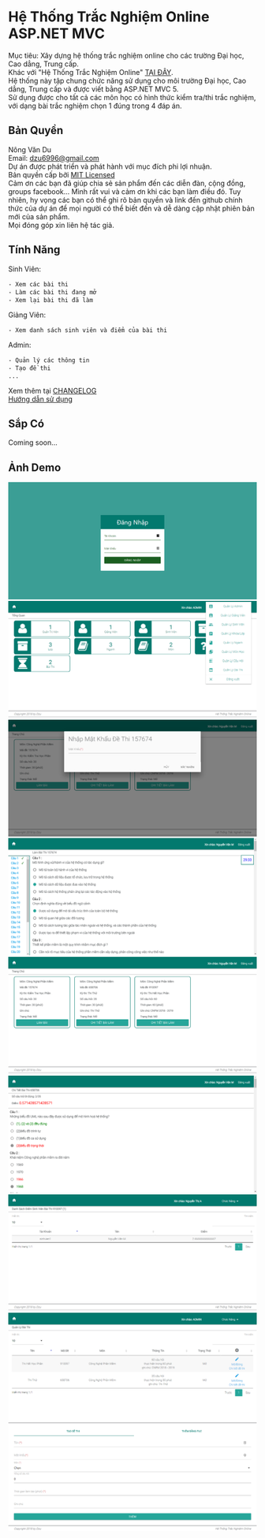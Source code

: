 # Hệ Thống Trắc Nghiệm Online ASP.NET MVC

Mục tiêu: Xây dựng hệ thống trắc nghiệm online cho các trường Đại học, Cao dẳng, Trung cấp.<br />
Khác với "Hệ Thống Trắc Nghiệm Online" [TẠI ĐÂY](https://github.com/meesudzu/trac-nghiem-online).<br />
Hệ thống này tập chung chức năng sử dụng cho môi trường Đại học, Cao dẳng, Trung cấp và được viết bằng ASP.NET MVC 5.<br />
Sử dụng được cho tất cả các môn học có hình thức kiểm tra/thi trắc nghiệm, với dạng bài trắc nghiệm chọn 1 đúng trong 4 đáp án.

## Bản Quyền

Nông Văn Du  
Email: dzu6996@gmail.com  
Dự án được phát triển và phát hành với mục đích phi lợi nhuận.  
Bản quyền cấp bởi [MIT Licensed](LICENSE)  
Cảm ơn các bạn đã giúp chia sẻ sản phẩm đến các diễn đàn, cộng đồng, groups facebook... Mình rất vui và cảm ơn khi các bạn làm điều đó. Tuy nhiên, hy vọng các bạn có thể ghi rõ bản quyền và link đến github chính thức của dự án để mọi người có thể biết đến và dễ dàng cập nhật phiên bản mới của sản phẩm.  
Mọi đóng góp xin liên hệ tác giả.

## Tính Năng
Sinh Viên:

	- Xem các bài thi
	- Làm các bài thi đang mở
	- Xem lại bài thi đã làm
Giảng Viên:

	- Xem danh sách sinh viên và điểm của bài thi
Admin:

	- Quản lý các thông tin
	- Tạo đề thi
	...

Xem thêm tại [CHANGELOG](CHANGELOG.md)<br />
[Hướng dẫn sử dụng](GUIDE.md)
## Sắp Có
Coming soon...
## Ảnh Demo 
![Đăng nhập](demo-images/login.png)
![DEMO](demo-images/admin-index.png)
![DEMO](demo-images/student-checkpw.png)
![DEMO](demo-images/student-doing.png)
![DEMO](demo-images/student-index.png)
![DEMO](demo-images/student-preview.png)
![DEMO](demo-images/teacher-preview.png)
![DEMO](demo-images/test-mn.png)
